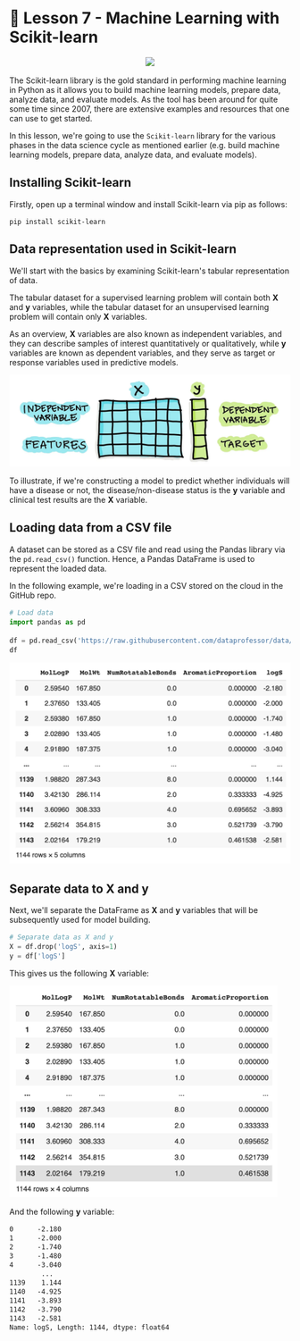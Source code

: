 # 📓 Lesson 7 - Machine Learning with Scikit-learn

<p align="center">
  <img src="https://upload.wikimedia.org/wikipedia/commons/0/05/Scikit_learn_logo_small.svg" width="300">
</p>

The Scikit-learn library is the gold standard in performing machine learning in Python as it allows you to build machine learning models, prepare data, analyze data, and evaluate models. As the tool has been around for quite some time since 2007, there are extensive examples and resources that one can use to get started.

In this lesson, we're going to use the `Scikit-learn` library for the various phases in the data science cycle as mentioned earlier (e.g. build machine learning models, prepare data, analyze data, and evaluate models).

## Installing Scikit-learn

Firstly, open up a terminal window and install Scikit-learn via pip as follows:
```
pip install scikit-learn
```

## Data representation used in Scikit-learn 

We'll start with the basics by examining Scikit-learn's tabular representation of data.

The tabular dataset for a supervised learning problem will contain both **X** and **y** variables, while the tabular dataset for an unsupervised learning problem will contain only **X** variables.

As an overview, **X** variables are also known as independent variables, and they can describe samples of interest quantitatively or qualitatively, while **y** variables are known as dependent variables, and they serve as target or response variables used in predictive models.

<p align="center">
  <img src="../img/lesson-7-scikit-learn-tabular-data.png" width="550">
</p>

To illustrate, if we're constructing a model to predict whether individuals will have a disease or not, the disease/non-disease status is the **y** variable and clinical test results are the **X** variable.

## Loading data from a CSV file

A dataset can be stored as a CSV file and read using the Pandas library via the `pd.read_csv()` function. Hence, a Pandas DataFrame is used to represent the loaded data.

In the following example, we're loading in a CSV stored on the cloud in the GitHub repo.

```Python
# Load data
import pandas as pd

df = pd.read_csv('https://raw.githubusercontent.com/dataprofessor/data/master/delaney_solubility_with_descriptors.csv')
df
```

<p align="left">
  <img src="../img/lesson-7-scikit-learn-load-data.png" width="510">
</p>

## Separate data to X and y

Next, we'll separate the DataFrame as **X** and **y** variables that will be subsequently used for model building.

```Python
# Separate data as X and y
X = df.drop('logS', axis=1)
y = df['logS']
```

This gives us the following **X** variable:
<p align="left">
  <img src="../img/lesson-7-scikit-learn-separate-data-X-y.png" width="480">
</p>

And the following **y** variable:

```
0      -2.180
1      -2.000
2      -1.740
3      -1.480
4      -3.040
        ...  
1139    1.144
1140   -4.925
1141   -3.893
1142   -3.790
1143   -2.581
Name: logS, Length: 1144, dtype: float64
```
